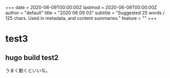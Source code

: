 +++
date = 2020-06-09T00:00:00Z
lastmod = 2020-06-09T00:00:00Z
author = "default"
title = "2020 06 09 03"
subtitle = "Suggested 25 words / 125 chars. Used in metadata, and content summaries."
feature = "<no value>"
+++

# test3
## hugo build test2
うまく動くといいな。
